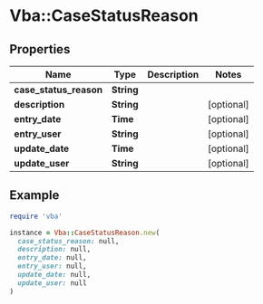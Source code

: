 # Vba::CaseStatusReason

## Properties

| Name | Type | Description | Notes |
| ---- | ---- | ----------- | ----- |
| **case_status_reason** | **String** |  |  |
| **description** | **String** |  | [optional] |
| **entry_date** | **Time** |  | [optional] |
| **entry_user** | **String** |  | [optional] |
| **update_date** | **Time** |  | [optional] |
| **update_user** | **String** |  | [optional] |

## Example

```ruby
require 'vba'

instance = Vba::CaseStatusReason.new(
  case_status_reason: null,
  description: null,
  entry_date: null,
  entry_user: null,
  update_date: null,
  update_user: null
)
```

